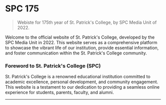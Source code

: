 # SPC 175

> Webiste for 175th year of St. Patrick's College, by SPC Media Unit of 2022.

Welcome to the official website of St. Patrick's College, developed by the SPC Media Unit in 2022. This website serves as a comprehensive platform to showcase the vibrant life of our institution, provide essential information, and foster communication within the St. Patrick's College community.

### Foreword to St. Patrick's College (SPC)

St. Patrick's College is a renowned educational institution committed to academic excellence, personal development, and community engagement. This website is a testament to our dedication to providing a seamless online experience for students, parents, faculty, and alumni.

---
